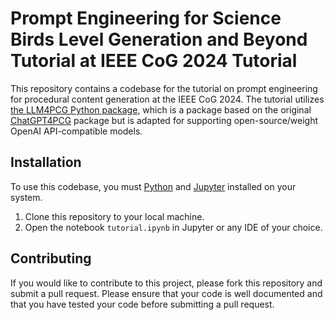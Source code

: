 # Prompt Engineering for Science Birds Level Generation and Beyond Tutorial at IEEE CoG 2024 Tutorial

This repository contains a codebase for the tutorial on prompt engineering for procedural content generation at the IEEE
CoG 2024. The tutorial utilizes [the LLM4PCG Python package](https://github.com/Pittawat2542/llm4pcg-python), which is a
package based on the original [ChatGPT4PCG](https://github.com/chatgpt4pcg/chatgpt4pcg-python) package but is adapted
for supporting open-source/weight OpenAI API-compatible models.

## Installation

To use this codebase, you must [Python](https://www.python.org/downloads/) and [Jupyter](https://jupyter.org/install) installed on your
system.

1. Clone this repository to your local machine.
2. Open the notebook `tutorial.ipynb` in Jupyter or any IDE of your choice.

## Contributing

If you would like to contribute to this project, please fork this repository and submit a pull request. Please ensure
that your code is well documented and that you have tested your code before submitting a pull request.
